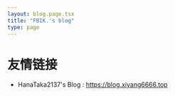 ```yaml
---
layout: blog.page.tsx
title: "FBIK.'s blog"
type: page
---
```


# 友情链接

- HanaTaka2137's Blog : <https://blog.xiyang6666.top>
